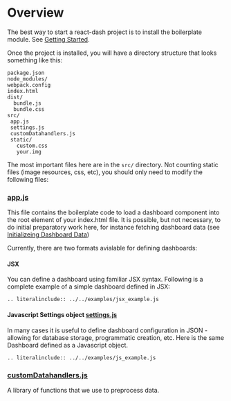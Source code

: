 # Overview

The best way to start a react-dash project is to install the boilerplate module. See [Getting Started](../intro.md).

Once the project is installed, you will have a directory structure that looks something like this:

```
package.json
node_modules/
webpack.config
index.html
dist/
  bundle.js
  bundle.css
src/
 app.js
 settings.js
 customDatahandlers.js
 static/
   custom.css
   your.img
```

The most important files here are in the `src/` directory. Not counting static files (image resources, css, etc), you should only need to modify the following files:

### [app.js](app.js.md)
This file contains the boilerplate code to load a dashboard component into the root element of your index.html file. It is possible, but not necessary, to do initial preparatory work here, for instance fetching dashboard data (see [Initializeing Dashboard Data](@@LINK))

Currently, there are two formats avialable for defining dashboards: 



#### JSX
You can define a dashboard using familiar JSX syntax. Following is a complete example of a simple dashboard defined in JSX:

```eval_rst
.. literalinclude:: ../../examples/jsx_example.js 
```

#### Javascript Settings object [settings.js](settings.js.md) 
In many cases it is useful to define dashboard configuration in JSON - allowing for database storage, programmatic creation, etc. Here is the same Dashboard defined as a Javascript object. 

```eval_rst
.. literalinclude:: ../../examples/js_example.js 
```

### [customDatahandlers.js](customDatahandlers.js.md)
A library of functions that we use to preprocess data.
